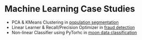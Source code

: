 # Machine Learning Case Studies

* PCA & KMeans Clustering in [population segmentation](population_segmentation.ipynb)
* Linear Learner & Recall/Precision Optimizer in [fraud detection](fraud_detection.ipynb)
* Non-linear Classifier using PyTorhc in [moon data classification](moon_data_classification_exercise.ipynb)
